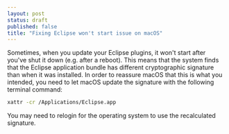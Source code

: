 ```yaml
---
layout: post
status: draft
published: false
title: "Fixing Eclipse won't start issue on macOS"
---
```


Sometimes, when you update your Eclipse plugins, it won't start after you've shut it down (e.g. after a reboot). 
This means that the system finds that the Eclipse application bundle has different cryptographic signature than when it was installed. 
In order to reassure macOS that this is what you intended, you need to let macOS update the signature with the following terminal command:

```bash
xattr -cr /Applications/Eclipse.app
```

You may need to relogin for the operating system to use the recalculated signature.
